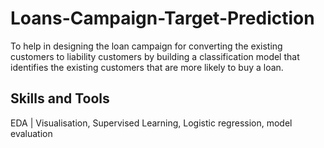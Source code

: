 # Loans-Campaign-Target-Prediction

To help in designing the loan campaign for converting the existing customers to liability customers by building a classification model that identifies the existing customers that are more likely to buy a loan.

## Skills and Tools

EDA | Visualisation, Supervised Learning, Logistic regression, model evaluation
